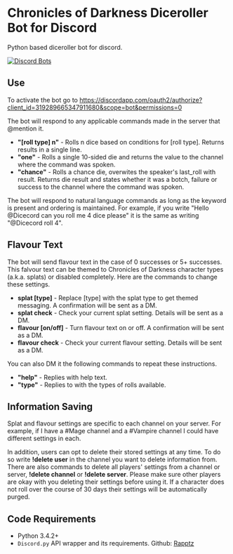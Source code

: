 # Chronicles of Darkness Diceroller Bot for Discord
Python based diceroller bot for discord.

[![Discord Bots](https://discordbots.org/api/widget/319289665347911680.png)](https://discordbots.org/bot/319289665347911680?utm_source=widget)

## Use

To activate the bot go to https://discordapp.com/oauth2/authorize?client_id=319289665347911680&scope=bot&permissions=0

The bot will respond to any applicable commands made in the server that @mention it.

* **"[roll type] n"** - Rolls n dice based on conditions for [roll type]. Returns results in a single line. 
* **"one"** - Rolls a single 10-sided die and returns the value to the channel where the command was spoken.
* **"chance"** - Rolls a chance die, overwites the speaker's last_roll with result. Returns die result and states whether it was a botch, failure or success to the channel where the command was spoken.  

The bot will respond to natural language commands as long as the keyword is present and ordering is maintained. For example, if you write "Hello @Dicecord can you roll me 4 dice please" it is the same as writing "@Dicecord roll 4".

## Flavour Text
The bot will send flavour text in the case of 0 successes or 5+ successes. This falvour text can be themed to Chronicles of Darkness character types (a.k.a. splats) or disabled completely. Here are the commands to change these settings.
* **splat [type]** - Replace [type] with the splat type to get themed messaging. A confirmation will be sent as a DM.
* **splat check** - Check your current splat setting. Details will be sent as a DM.
* **flavour [on/off]** - Turn flavour text on or off. A confirmation will be sent as a DM.
* **flavour check** - Check your current flavour setting. Details will be sent as a DM.

You can also DM it the following commands to repeat these instructions.
* **"help"** - Replies with help text.  
* **"type"** - Replies to with the types of rolls available.  

## Information Saving
Splat and flavour settings are specific to each channel on your server. For example, if I have a #Mage channel and a #Vampire channel I could have different settings in each.

In addition, users can opt to delete their stored settings at any time. To do so write **!delete user** in the channel you want to delete information from. There are also commands to delete all players' settings from a channel or server, **!delete channel** or **!delete server**. Please make sure other players are okay with you deleting their settings before using it. If a character does not roll over the course of 30 days their settings will be automatically purged.

## Code Requirements
* Python 3.4.2+
* `Discord.py` API wrapper and its requirements. Github: [Rapptz](https://github.com/Rapptz/discord.py)
